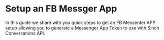 
# Setup an FB Messger App
In this guide we share with you quick steps to get an FB Messenter APP setup allowing you to generate a Messenger App Token to use with Sinch Conversations API.

